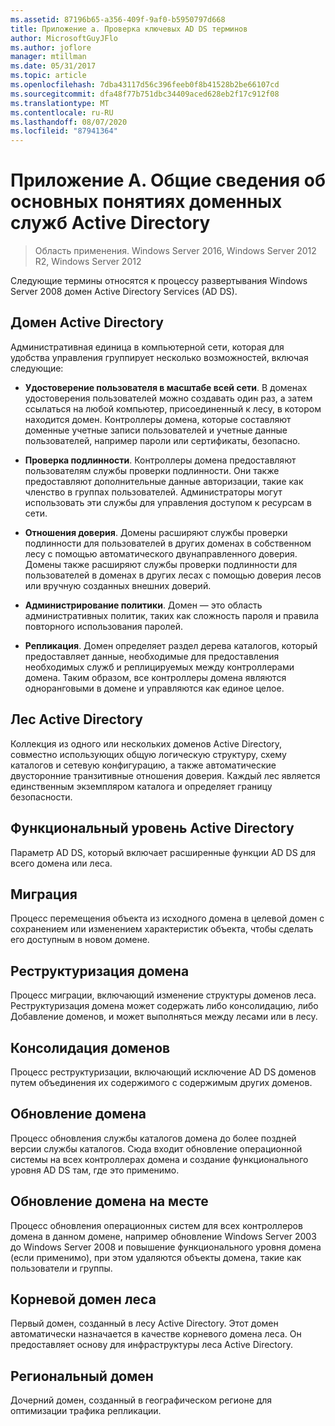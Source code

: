 ```yaml
---
ms.assetid: 87196b65-a356-409f-9af0-b5950797d668
title: Приложение а. Проверка ключевых AD DS терминов
author: MicrosoftGuyJFlo
ms.author: joflore
manager: mtillman
ms.date: 05/31/2017
ms.topic: article
ms.openlocfilehash: 7dba43117d56c396feeb0f8b41528b2be66107cd
ms.sourcegitcommit: dfa48f77b751dbc34409aced628eb2f17c912f08
ms.translationtype: MT
ms.contentlocale: ru-RU
ms.lasthandoff: 08/07/2020
ms.locfileid: "87941364"
---
```

# <a name="appendix-a-reviewing-key-ad-ds-terms"></a>Приложение А. Общие сведения об основных понятиях доменных служб Active Directory

>Область применения. Windows Server 2016, Windows Server 2012 R2, Windows Server 2012

Следующие термины относятся к процессу развертывания Windows Server 2008 домен Active Directory Services (AD DS).

## <a name="active-directory-domain"></a>Домен Active Directory
Административная единица в компьютерной сети, которая для удобства управления группирует несколько возможностей, включая следующие:

-   **Удостоверение пользователя в масштабе всей сети**. В доменах удостоверения пользователей можно создавать один раз, а затем ссылаться на любой компьютер, присоединенный к лесу, в котором находится домен. Контроллеры домена, которые составляют доменные учетные записи пользователей и учетные данные пользователей, например пароли или сертификаты, безопасно.

-   **Проверка подлинности**. Контроллеры домена предоставляют пользователям службы проверки подлинности. Они также предоставляют дополнительные данные авторизации, такие как членство в группах пользователей. Администраторы могут использовать эти службы для управления доступом к ресурсам в сети.

-   **Отношения доверия**. Домены расширяют службы проверки подлинности для пользователей в других доменах в собственном лесу с помощью автоматического двунаправленного доверия. Домены также расширяют службы проверки подлинности для пользователей в доменах в других лесах с помощью доверия лесов или вручную созданных внешних доверий.

-   **Администрирование политики**. Домен — это область административных политик, таких как сложность пароля и правила повторного использования паролей.

-   **Репликация**. Домен определяет раздел дерева каталогов, который предоставляет данные, необходимые для предоставления необходимых служб и реплицируемых между контроллерами домена. Таким образом, все контроллеры домена являются одноранговыми в домене и управляются как единое целое.

## <a name="active-directory-forest"></a>Лес Active Directory
Коллекция из одного или нескольких доменов Active Directory, совместно использующих общую логическую структуру, схему каталогов и сетевую конфигурацию, а также автоматические двусторонние транзитивные отношения доверия. Каждый лес является единственным экземпляром каталога и определяет границу безопасности.

## <a name="active-directory-functional-level"></a>Функциональный уровень Active Directory
Параметр AD DS, который включает расширенные функции AD DS для всего домена или леса.

## <a name="migration"></a>Миграция
Процесс перемещения объекта из исходного домена в целевой домен с сохранением или изменением характеристик объекта, чтобы сделать его доступным в новом домене.

## <a name="domain-restructure"></a>Реструктуризация домена
Процесс миграции, включающий изменение структуры доменов леса. Реструктуризация домена может содержать либо консолидацию, либо Добавление доменов, и может выполняться между лесами или в лесу.

## <a name="domain-consolidation"></a>Консолидация доменов
Процесс реструктуризации, включающий исключение AD DS доменов путем объединения их содержимого с содержимым других доменов.

## <a name="domain-upgrade"></a>Обновление домена
Процесс обновления службы каталогов домена до более поздней версии службы каталогов. Сюда входит обновление операционной системы на всех контроллерах домена и создание функционального уровня AD DS там, где это применимо.

## <a name="in-place-domain-upgrade"></a>Обновление домена на месте
Процесс обновления операционных систем для всех контроллеров домена в данном домене, например обновление Windows Server 2003 до Windows Server 2008 и повышение функционального уровня домена (если применимо), при этом удаляются объекты домена, такие как пользователи и группы.

## <a name="forest-root-domain"></a>Корневой домен леса
Первый домен, созданный в лесу Active Directory. Этот домен автоматически назначается в качестве корневого домена леса. Он предоставляет основу для инфраструктуры леса Active Directory.

## <a name="regional-domain"></a>Региональный домен
Дочерний домен, созданный в географическом регионе для оптимизации трафика репликации.



